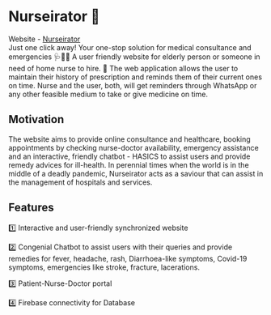 # Nurseirator 🤖 
Website - <a href="https://nurseirator.netlify.app/">Nurseirator</a> <br>
Just one click away!
Your one-stop solution for medical consultance and emergencies 🩺🥼🏥
A user friendly website for elderly person or someone in need of home nurse to hire. 🏡 The web application allows the user to maintain their history of prescription and reminds them of their current ones on time. Nurse and the user, both, will get reminders through WhatsApp or any other feasible medium to take or give medicine on time.

## Motivation
The website aims to provide online consultance and healthcare, booking appointments by checking nurse-doctor availability, emergency assistance and an interactive, friendly chatbot - HASICS to assist users and provide remedy advices for ill-health. In perennial times when the world is in the middle of a deadly pandemic, Nurseirator acts as a saviour that can assist in the management of hospitals and services.

## Features

1️⃣ Interactive and user-friendly synchronized website 

2️⃣ Congenial Chatbot to assist users with their queries and provide remedies for fever, headache, rash, Diarrhoea-like symptoms, Covid-19 symptoms, emergencies like stroke, fracture, lacerations.

3️⃣ Patient-Nurse-Doctor portal 

4️⃣ Firebase connectivity for Database

